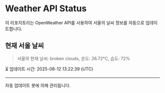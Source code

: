 
# Weather API Status

이 리포지토리는 OpenWeather API를 사용하여 서울의 날씨 정보를 자동으로 업데이트합니다.

## 현재 서울 날씨
> 서울의 현재 날씨: broken clouds, 온도: 26.72°C, 습도: 72%

⏳ 업데이트 시간: 2025-08-12 13:22:39 (UTC)

---
자동 업데이트 봇에 의해 관리됩니다.
